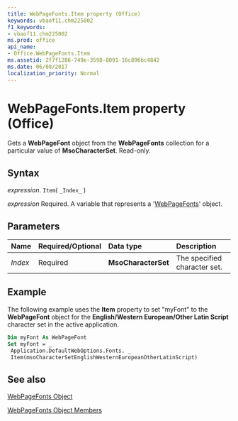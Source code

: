 ```yaml
---
title: WebPageFonts.Item property (Office)
keywords: vbaof11.chm225002
f1_keywords:
- vbaof11.chm225002
ms.prod: office
api_name:
- Office.WebPageFonts.Item
ms.assetid: 2f7f1286-749e-3598-8091-16c896bc4842
ms.date: 06/08/2017
localization_priority: Normal
---
```



# WebPageFonts.Item property (Office)

Gets a  **WebPageFont** object from the **WebPageFonts** collection for a particular value of **MsoCharacterSet**. Read-only.


## Syntax

_expression_. `Item`( `_Index_` )

 _expression_ Required. A variable that represents a '[WebPageFonts](Office.WebPageFonts.md)' object.


## Parameters



|Name|Required/Optional|Data type|Description|
|:-----|:-----|:-----|:-----|
| _Index_|Required|**MsoCharacterSet**|The specified character set.|

## Example

The following example uses the  **Item** property to set "myFont" to the **WebPageFont** object for the **English/Western European/Other Latin Script** character set in the active application.


```vb
Dim myFont As WebPageFont 
Set myFont = _ 
 Application.DefaultWebOptions.Fonts. _ 
 Item(msoCharacterSetEnglishWesternEuropeanOtherLatinScript)
```


## See also


[WebPageFonts Object](Office.WebPageFonts.md)



[WebPageFonts Object Members](./overview/Library-Reference/webpagefonts-members-office.md)

